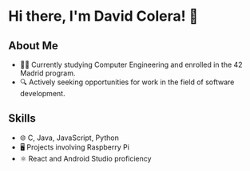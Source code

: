 # Hi there, I'm David Colera! 👋

## About Me
- 👨‍💻 Currently studying Computer Engineering and enrolled in the 42 Madrid program.
- 🔍 Actively seeking opportunities for work in the field of software development.

## Skills
- 🌐 C, Java, JavaScript, Python
- 🖥️ Projects involving Raspberry Pi
- ⚛️ React and Android Studio proficiency
